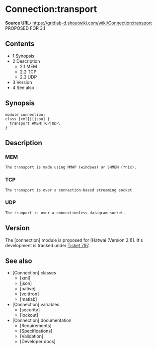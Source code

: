 # Connection:transport

**Source URL:** https://gridlab-d.shoutwiki.com/wiki/Connection:transport
PROPOSED FOR 3.1 

## Contents

  * 1 Synopsis
  * 2 Description
    * 2.1 MEM
    * 2.2 TCP
    * 2.3 UDP
  * 3 Version
  * 4 See also
## Synopsis
    
    
    module connection;
    class [xml]|[json] {
      transport #MEM|TCP|UDP;
    }
    

## Description

### MEM

    The transport is made using MMAP (windows) or SHMEM (*nix).

### TCP

    The transport is over a connection-based streaming socket.

### UDP

    The tranport is over a connectionless datagram socket.

## Version

The [connection] module is proposed for [Hatwai (Version 3.1)]. It's development is tracked under [Ticket 797](http://sourceforge.net/p/gridlab-d/tickets/797). 

## See also

  * [Connection] classes 
    * [xml]
    * [json]
    * [native]
    * [volttron]
    * [matlab]
  * [Connection] variables 
    * [security]
    * [lockout]
  * [Connection] documentation 
    * [Requirements]
    * [Specifications]
    * [Validation]
    * [Developer docs]
